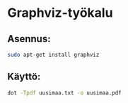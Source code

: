 # Graphviz-työkalu

## Asennus:
```bash
sudo apt-get install graphviz
```

## Käyttö:
```bash
dot -Tpdf uusimaa.txt -o uusimaa.pdf
```